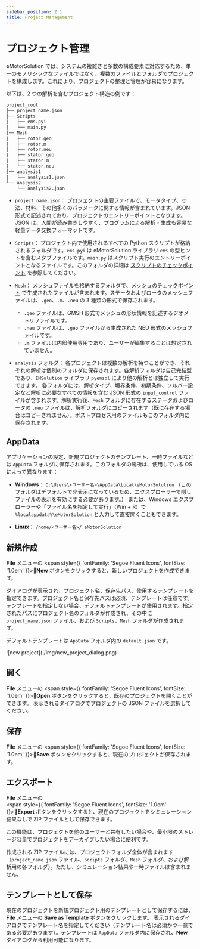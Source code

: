 ```yaml
---
sidebar_position: 2.1
title: Project Management
---
```


# プロジェクト管理

eMotorSolution では、システムの複雑さと多数の構成要素に対応するため、単一のモノリシックなファイルではなく、複数のファイルとフォルダでプロジェクトを構成します。これにより、プロジェクトの整理と管理が容易になります。

以下は、2 つの解析を含むプロジェクト構造の例です：

```bash
project_root
├── project_name.json
├── Scripts
|   ├── ems.pyi
│   └── main.py
│── Mesh
|   ├── rotor.geo
|   ├── rotor.m
|   ├── rotor.neu
|   ├── stator.geo
|   ├── stator.m
|   └── stator.neu
│── analysis1
|   └── analysis1.json
└── analysis2
    └── analysis2.json
````

* `project_name.json`：
  プロジェクトの主要ファイルで、モータタイプ、寸法、材料、その他多くのパラメータに関する情報が含まれています。JSON 形式で記述されており、プロジェクトのエントリーポイントとなります。JSON は、人間が読み書きしやすく、プログラムによる解析・生成も容易な軽量データ交換フォーマットです。

* `Scripts`：
  プロジェクト内で使用されるすべての Python スクリプトが格納されるフォルダです。`ems.pyi` は eMotorSolution ライブラリ `ems` の型ヒントを含むスタブファイルです。`main.py` はスクリプト実行のエントリーポイントとなるファイルです。このフォルダの詳細は [スクリプトのチェックポイント](./script) を参照してください。

* `Mesh`：
  メッシュファイルを格納するフォルダで、[メッシュのチェックポイント](./mesh) で生成されたファイルが含まれます。ステータおよびロータのメッシュファイルは、`.geo`、`.m`、`.neu` の 3 種類の形式で保存されます。

  * `.geo` ファイルは、GMSH 形式でメッシュの形状情報を記述するジオメトリファイルです。
  * `.neu` ファイルは、`.geo` ファイルから生成された NEU 形式のメッシュファイルです。
  * `.m` ファイルは内部使用専用であり、ユーザーが編集することは想定されていません。

* `analysis` フォルダ：
  各プロジェクトは複数の解析を持つことができ、それぞれの解析は個別のフォルダに保存されます。各解析フォルダは自己完結型であり、`EMSolution` ライブラリ `pyemsol` により他の解析とは独立して実行できます。
  各フォルダには、解析タイプ、境界条件、初期条件、ソルバー設定など解析に必要なすべての情報を含む JSON 形式の `input_control` ファイルが含まれます。解析実行後、`Mesh` フォルダに存在するステータおよびロータの `.neu` ファイルは、解析フォルダにコピーされます（既に存在する場合はコピーされません）。ポストプロセス用のファイルもこのフォルダ内に保存されます。

## AppData

アプリケーションの設定、新規プロジェクトのテンプレート、一時ファイルなどは `AppData` フォルダに保存されます。このフォルダの場所は、使用している OS によって異なります：

* **Windows**：
  `C:\Users\<ユーザー名>\AppData\Local\eMotorSolution`
  （このフォルダはデフォルトで非表示になっているため、エクスプローラーで隠しファイルの表示を有効にする必要があります。）
  または、Windows エクスプローラーや「ファイル名を指定して実行」（Win + R）で `%localappdata%\eMotorSolution` と入力して直接開くこともできます。

* **Linux**：
  `/home/<ユーザー名>/.eMotorSolution`

## 新規作成

**File** メニューの
<span style={{ fontFamily: 'Segoe Fluent Icons', fontSize: '1.0em' }}>&#xE8A5;</span>**New** ボタンをクリックすると、新しいプロジェクトを作成できます。

ダイアログが表示され、プロジェクト名、保存先パス、使用するテンプレートを指定できます。プロジェクト名と保存先パスは必須、テンプレートは任意です。テンプレートを指定しない場合、デフォルトテンプレートが使用されます。指定されたパスにプロジェクト名のフォルダが作成され、その中に `project_name.json` ファイル、および `Scripts`、`Mesh` フォルダが作成されます。

デフォルトテンプレートは `AppData` フォルダ内の `default.json` です。

<p class="ems">![new project](./img/new_project_dialog.png)</p>

## 開く

**File** メニューの
<span style={{ fontFamily: 'Segoe Fluent Icons', fontSize: '1.0em' }}>&#xE838;</span>**Open** ボタンをクリックすると、既存のプロジェクトを開くことができます。
表示されるダイアログでプロジェクトの JSON ファイルを選択してください。

## 保存

**File** メニューの
<span style={{ fontFamily: 'Segoe Fluent Icons', fontSize: '1.0em' }}>&#xE7C3;</span>**Save** ボタンをクリックすると、現在のプロジェクトが保存されます。

## エクスポート

**File** メニューの  
<span style={{ fontFamily: 'Segoe Fluent Icons', fontSize: '1.0em' }}>&#xE792;</span>**Export** ボタンをクリックすると、現在のプロジェクトをシミュレーション結果なしで ZIP ファイルとして保存できます。  

この機能は、プロジェクトを他のユーザーと共有したい場合や、最小限のストレージ容量でプロジェクトをアーカイブしたい場合に便利です。  

作成される ZIP ファイルには、プロジェクトフォルダ全体が含まれます（`project_name.json` ファイル、`Scripts` フォルダ、`Mesh` フォルダ、および解析用の各フォルダ）。ただし、シミュレーション結果や一時ファイルは含まれません。


## テンプレートとして保存

現在のプロジェクトを新規プロジェクト用のテンプレートとして保存するには、**File** メニューの **Save as Template** ボタンをクリックします。
表示されるダイアログでテンプレート名を指定してください（テンプレート名は必須かつ一意である必要があります）。テンプレートは `AppData` フォルダ内に保存され、**New** ダイアログから利用可能になります。


